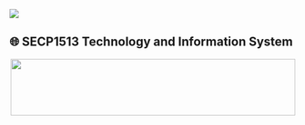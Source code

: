 ![](https://user-images.githubusercontent.com/18350557/176309783-0785949b-9127-417c-8b55-ab5a4333674e.gif) 
## 🌐 SECP1513 Technology and Information System

<head>
<center>
<p align="center"> <img src="[https://www.pngitem.com/pimgs/m/165-1659817_hello-tulisan-hello-png-transparent-png.png](https://www.skylineuniversity.ac.ae/blog/images/2021/01/08/isvsit.jpg)" height="100" ; width="500"> </p>
